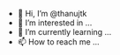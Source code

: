 - 👋 Hi, I’m @thanujtk
- 👀 I’m interested in ...
- 🌱 I’m currently learning ...
- 📫 How to reach me ...

<!---
thanujtk/thanujtk is a ✨ special ✨ repository because its `README.md` (this file) appears on your GitHub profile.
You can click the Preview link to take a look at your changes.
--->
